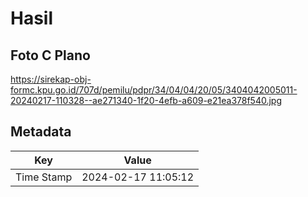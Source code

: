 # Hasil

## Foto C Plano

https://sirekap-obj-formc.kpu.go.id/707d/pemilu/pdpr/34/04/04/20/05/3404042005011-20240217-110328--ae271340-1f20-4efb-a609-e21ea378f540.jpg


## Metadata

| Key        | Value               |
| ---------- | ------------------- |
| Time Stamp | 2024-02-17 11:05:12 |



